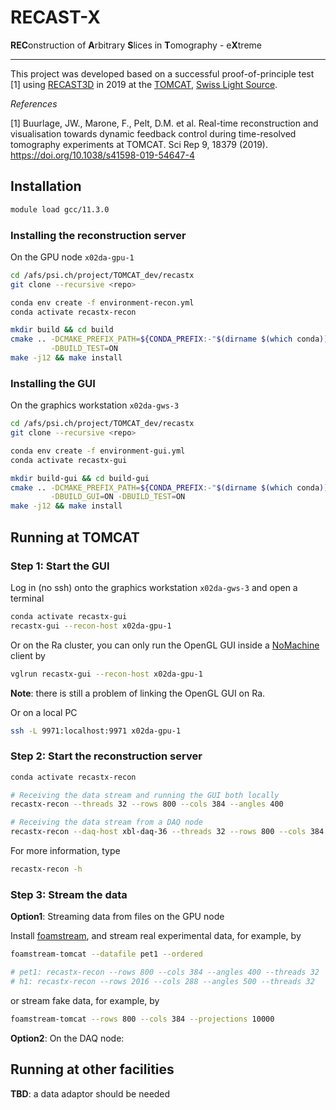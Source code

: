 # RECAST-X

**REC**onstruction of **A**rbitrary **S**lices in **T**omography - e**X**treme

---



This project was developed based on a successful proof-of-principle test [1] using [RECAST3D](https://github.com/cicwi/RECAST3D.git) in 2019 at the 
[TOMCAT](https://www.psi.ch/en/sls/tomcat), [Swiss Light Source](https://www.psi.ch/en/sls).

*References*

[1] Buurlage, JW., Marone, F., Pelt, D.M. et al. Real-time reconstruction and visualisation towards dynamic feedback control during time-resolved tomography experiments at TOMCAT. Sci Rep 9, 18379 (2019). https://doi.org/10.1038/s41598-019-54647-4

## Installation

```sh
module load gcc/11.3.0
```

### Installing the reconstruction server


On the GPU node `x02da-gpu-1`

```sh
cd /afs/psi.ch/project/TOMCAT_dev/recastx
git clone --recursive <repo>

conda env create -f environment-recon.yml
conda activate recastx-recon

mkdir build && cd build
cmake .. -DCMAKE_PREFIX_PATH=${CONDA_PREFIX:-"$(dirname $(which conda))/../"} \
         -DBUILD_TEST=ON 
make -j12 && make install
```

### Installing the GUI

On the graphics workstation `x02da-gws-3`

```sh
cd /afs/psi.ch/project/TOMCAT_dev/recastx
git clone --recursive <repo>

conda env create -f environment-gui.yml
conda activate recastx-gui

mkdir build-gui && cd build-gui
cmake .. -DCMAKE_PREFIX_PATH=${CONDA_PREFIX:-"$(dirname $(which conda))/../"} \
         -DBUILD_GUI=ON -DBUILD_TEST=ON 
make -j12 && make install
```

## Running at TOMCAT

### Step 1: Start the GUI 

Log in (no ssh) onto the graphics workstation `x02da-gws-3` and open a terminal
```sh
conda activate recastx-gui
recastx-gui --recon-host x02da-gpu-1
```

Or on the Ra cluster, you can only run the OpenGL GUI inside a [NoMachine](https://www.psi.ch/en/photon-science-data-services/remote-interactive-access
) client by
```sh
vglrun recastx-gui --recon-host x02da-gpu-1
```
**Note**: there is still a problem of linking the OpenGL GUI on Ra.

Or on a local PC
```sh
ssh -L 9971:localhost:9971 x02da-gpu-1
```

### Step 2: Start the reconstruction server

```sh
conda activate recastx-recon

# Receiving the data stream and running the GUI both locally
recastx-recon --threads 32 --rows 800 --cols 384 --angles 400

# Receiving the data stream from a DAQ node
recastx-recon --daq-host xbl-daq-36 --threads 32 --rows 800 --cols 384 --angles 400
```

For more information, type
```sh
recastx-recon -h
```

### Step 3: Stream the data

**Option1**: Streaming data from files on the GPU node

Install [foamstream](https://github.com/zhujun98/foamstream.git), and stream real 
experimental data, for example, by
```sh
foamstream-tomcat --datafile pet1 --ordered

# pet1: recastx-recon --rows 800 --cols 384 --angles 400 --threads 32
# h1: recastx-recon --rows 2016 --cols 288 --angles 500 --threads 32

```
or stream fake data, for example, by
```sh
foamstream-tomcat --rows 800 --cols 384 --projections 10000
```

**Option2**: On the DAQ node:


## Running at other facilities

**TBD**: a data adaptor should be needed
